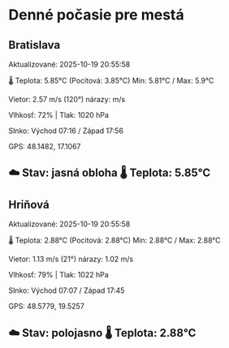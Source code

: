 ﻿# Denné počasie pre mestá

## Bratislava
Aktualizované: 2025-10-19 20:55:58

🌡️ Teplota: 5.85°C 
(Pocitová: 3.85°C)
Min: 5.81°C / Max: 5.9°C

Vietor: 2.57 m/s    (120°) 
nárazy:  m/s

Vlhkosť: 72% | Tlak: 1020 hPa

Slnko: Východ 07:16 / Západ 17:56

GPS: 48.1482, 17.1067

☁️ Stav: jasná obloha        🌡️ Teplota: 5.85°C
---

## Hriňová
Aktualizované: 2025-10-19 20:55:58

🌡️ Teplota: 2.88°C 
(Pocitová: 2.88°C)
Min: 2.88°C / Max: 2.88°C

Vietor: 1.13 m/s (21°)
nárazy: 1.02 m/s

Vlhkosť: 79% | Tlak: 1022 hPa

Slnko: Východ 07:07 / Západ 17:45

GPS: 48.5779, 19.5257

☁️ Stav: polojasno        🌡️ Teplota: 2.88°C
---
